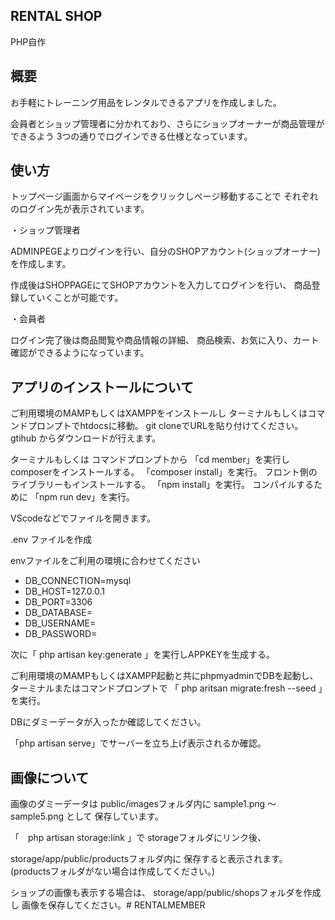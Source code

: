 ## RENTAL SHOP

PHP自作

## 概要

お手軽にトレーニング用品をレンタルできるアプリを作成しました。

会員者とショップ管理者に分かれており、さらにショップオーナーが商品管理ができるよう
3つの通りでログインできる仕様となっています。

## 使い方

トップページ画面からマイページをクリックしページ移動することで
それぞれのログイン先が表示されています。

・ショップ管理者

ADMINPEGEよりログインを行い、自分のSHOPアカウント(ショップオーナー)を作成します。

作成後はSHOPPAGEにてSHOPアカウントを入力してログインを行い、
商品登録していくことが可能です。

・会員者

ログイン完了後は商品閲覧や商品情報の詳細、
商品検索、お気に入り、カート確認ができるようになっています。

## アプリのインストールについて

ご利用環境のMAMPもしくはXAMPPをインストールし
ターミナルもしくはコマンドプロンプトでhtdocsに移動。
git cloneでURLを貼り付けてください。
gtihub からダウンロードが行えます。

ターミナルもしくは
コマンドプロンプトから
「cd member」を実行し
composerをインストールする。
「composer install」を実行。
フロント側のライブラリーもインストールする。
「npm install」を実行。
コンパイルするために
「npm run dev」を実行。

VScodeなどでファイルを開きます。

.env ファイルを作成

envファイルをご利用の環境に合わせてください

- DB_CONNECTION=mysql
- DB_HOST=127.0.0.1
- DB_PORT=3306
- DB_DATABASE=
- DB_USERNAME=
- DB_PASSWORD=

次に「 php artisan key:generate 」を実行しAPPKEYを生成する。


ご利用環境のMAMPもしくはXAMPP起動と共にphpmyadminでDBを起動し、
ターミナルまたはコマンドプロンプトで
「 php aritsan migrate:fresh --seed 」を実行。

DBにダミーデータが入ったか確認してください。

「php artisan serve」でサーバーを立ち上げ表示されるか確認。

## 画像について

画像のダミーデータは
public/imagesフォルダ内に
sample1.png 〜 sample5.png として
保存しています。

「　php artisan storage:link 」で
storageフォルダにリンク後、

storage/app/public/productsフォルダ内に
保存すると表示されます。
(productsフォルダがない場合は作成してください。)

ショップの画像も表示する場合は、
storage/app/public/shopsフォルダを作成し
画像を保存してください。# RENTALMEMBER
